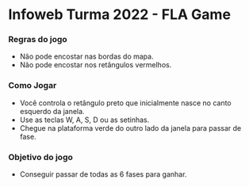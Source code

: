 # Infoweb Turma 2022 - FLA Game

### Regras do jogo
- Não pode encostar nas bordas do mapa.
- Não pode encostar nos retângulos vermelhos.

### Como Jogar
- Você controla o retângulo preto que inicialmente nasce no canto esquerdo da janela. 
- Use as teclas W, A, S, D ou as setinhas.
- Chegue na plataforma verde do outro lado da janela para passar de fase. 

### Objetivo do jogo
- Conseguir passar de todas as 6 fases para ganhar. 
